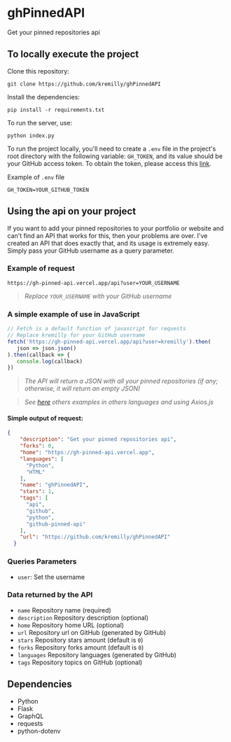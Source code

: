 # ghPinnedAPI

Get your pinned repositories api

## To locally execute the project

Clone this repository:

```shell
git clone https://github.com/kremilly/ghPinnedAPI
```

Install the dependencies:

```shell
pip install -r requirements.txt
```

To run the server, use:

```shell
python index.py
```

To run the project locally, you'll need to create a `.env` file in the project's root directory with the following variable: `GH_TOKEN`, and its value should be your GitHub access token. To obtain the token, please access this [link](https://docs.github.com/authentication/keeping-your-account-and-data-secure/managing-your-personal-access-tokens).

Example of `.env` file

```.env
GH_TOKEN=YOUR_GITHUB_TOKEN
```

## Using the api on your project

If you want to add your pinned repositories to your portfolio or website and can't find an API that works for this, then your problems are over. I've created an API that does exactly that, and its usage is extremely easy. Simply pass your GitHub username as a query parameter.

### Example of request

```shell
https://gh-pinned-api.vercel.app/api?user=YOUR_USERNAME
```

> *Replace `YOUR_USERNAME` with your GitHub username*

### A simple example of use in JavaScript

```javascript
// Fetch is a default function of javascript for requests
// Replace kremilly for your GitHub username
fetch('https://gh-pinned-api.vercel.app/api?user=kremilly').then(
   json => json.json()
).then(callback => { 
   console.log(callback) 
})
```

> *The API will return a JSON with all your pinned repositories (if any; otherwise, it will return an empty JSON)*

> *See [here](https://github.com/kremilly/ghPinnedAPI/tree/main/examples) others examples in others languages and using Axios.js*

#### Simple output of request:

```json
{
    "description": "Get your pinned repositories api",
    "forks": 0,
    "home": "https://gh-pinned-api.vercel.app",
    "languages": [
      "Python",
      "HTML"
    ],
    "name": "ghPinnedAPI",
    "stars": 1,
    "tags": [
      "api",
      "github",
      "python",
      "github-pinned-api"
    ],
    "url": "https://github.com/kremilly/ghPinnedAPI"
  }
```

### Queries Parameters

* `user`: Set the username

### Data returned by the API

* `name` Repository name (required)
* `description` Repository description (optional)
* `home` Repository home URL (optional)
* `url` Repository url on GitHub (generated by GitHub)
* `stars` Repository stars amount (default is `0`)
* `forks` Repository forks amount (default is `0`)
* `languages` Repository languages (generated by GitHub)
* `tags` Repository topics on GitHub (optional)

## Dependencies

* Python
* Flask
* GraphQL
* requests
* python-dotenv
